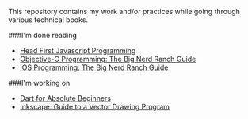 This repository contains my work and/or practices while going through various technical books.

###I'm done reading
 - [Head First Javascript Programming](Head-First-JavaScript-Programming/)
 - [Objective-C Programming: The Big Nerd Ranch Guide](Objective-C-by-Aaron-Hillegass/)
 - [IOS Programming: The Big Nerd Ranch Guide](iOS-Programming/)

###I'm working on
 - [Dart for Absolute Beginners](Dart-for-Absolute-Beginners/)
 - [Inkscape: Guide to a Vector Drawing Program](Inkscape-Guide-to-a-Vector-Drawing-Program/)
